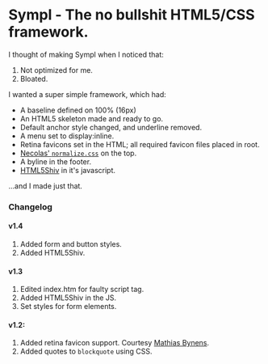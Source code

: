 # Sympl - The no bullshit HTML5/CSS framework.

I thought of making Sympl when I noticed that:

1. Not optimized for me.
2. Bloated.

I wanted a super simple framework, which had:

* A baseline defined on 100% (16px)
* An HTML5 skeleton made and ready to go.
* Default anchor style changed, and underline removed.
* A menu set to display:inline.
* Retina favicons set in the HTML; all required favicon files placed in root.
*  [Necolas' `normalize.css`](http://necolas.github.com/normalize.css/) on the top.
* A byline in the footer.
* [HTML5Shiv](http://html5shiv.googlecode.com/) in it's javascript.

&hellip;and I made just that.

### Changelog

#### v1.4

1. Added form and button styles.
2. Added HTML5Shiv.

#### v1.3

1. Edited index.htm for faulty script tag.
2. Added HTML5Shiv in the JS.
3. Set styles for form elements.

#### v1.2:

1. Added retina favicon support. Courtesy [Mathias Bynens](http://mathiasbynens.be/notes/touch-icons).
2. Added quotes to `blockquote` using CSS.
